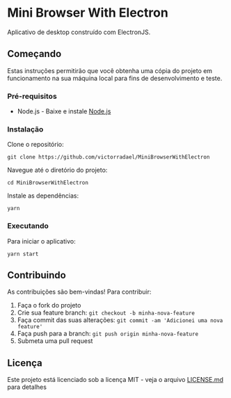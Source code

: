 # Mini Browser With Electron

Aplicativo de desktop construído com ElectronJS.

## Começando

Estas instruções permitirão que você obtenha uma cópia do projeto em funcionamento na sua máquina local para fins de desenvolvimento e teste.

### Pré-requisitos

- Node.js - Baixe e instale [Node.js](https://nodejs.org/en/)

### Instalação

Clone o repositório:

```
git clone https://github.com/victorradael/MiniBrowserWithElectron
```

Navegue até o diretório do projeto:

```
cd MiniBrowserWithElectron
```

Instale as dependências:

```
yarn
```

### Executando

Para iniciar o aplicativo:

```
yarn start
```

## Contribuindo

As contribuições são bem-vindas! Para contribuir:

1. Faça o fork do projeto
2. Crie sua feature branch: `git checkout -b minha-nova-feature`
3. Faça commit das suas alterações: `git commit -am 'Adicionei uma nova feature'`
4. Faça push para a branch: `git push origin minha-nova-feature`
5. Submeta uma pull request

## Licença

Este projeto está licenciado sob a licença MIT - veja o arquivo [LICENSE.md](LICENSE.md) para detalhes
